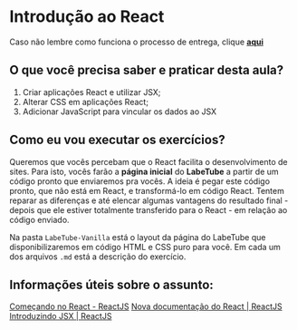 # Introdução ao React

Caso não lembre como funciona o processo de entrega, clique [**aqui**](https://github.com/labenuexercicios/instrucoes-entrega)

## O que você precisa saber e praticar desta aula?
1. Criar aplicações React e utilizar JSX;
2. Alterar CSS em aplicações React;
3. Adicionar JavaScript para vincular os dados ao JSX


## Como eu vou executar os exercícios?
Queremos que vocês percebam que o React facilita o desenvolvimento de sites. Para isto, vocês farão a **página inicial** do **LabeTube** a partir de um código pronto que enviaremos pra vocês. A ideia é pegar este código pronto, que não está em React, e transformá-lo em código React. Tentem reparar as diferenças e até elencar algumas vantagens do resultado final - depois que ele estiver totalmente transferido para o React - em relação ao código enviado. 
    
Na pasta `LabeTube-Vanilla` está o layout da página do LabeTube que disponibilizaremos em código HTML e CSS puro para você.
Em cada um dos arquivos `.md` está a descrição do exercício.


## Informações úteis sobre o assunto:
[Começando no React - ReactJS](https://pt-br.reactjs.org/docs/getting-started.html)
[Nova documentação do React | ReactJS](https://beta.reactjs.org/)
[Introduzindo JSX | ReactJS](https://pt-br.reactjs.org/docs/introducing-jsx.html)
